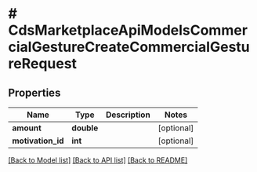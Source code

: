 # # CdsMarketplaceApiModelsCommercialGestureCreateCommercialGestureRequest

## Properties

Name | Type | Description | Notes
------------ | ------------- | ------------- | -------------
**amount** | **double** |  | [optional]
**motivation_id** | **int** |  | [optional]

[[Back to Model list]](../../README.md#models) [[Back to API list]](../../README.md#endpoints) [[Back to README]](../../README.md)
